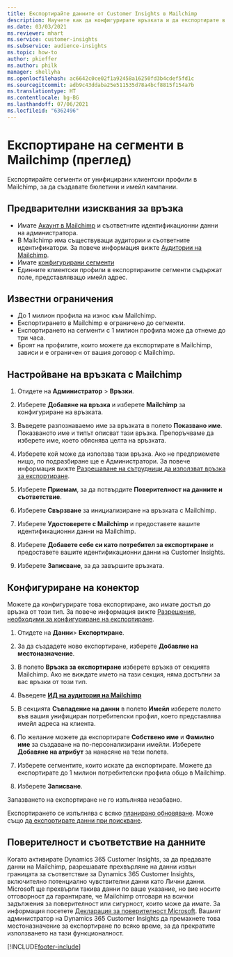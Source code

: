 ```yaml
---
title: Експортирайте данните от Customer Insights в Mailchimp
description: Научете как да конфигурирате връзката и да експортирате в Mailchimp.
ms.date: 03/03/2021
ms.reviewer: mhart
ms.service: customer-insights
ms.subservice: audience-insights
ms.topic: how-to
author: pkieffer
ms.author: philk
manager: shellyha
ms.openlocfilehash: ac6642c0ce02f1a92458a16250fd3b4cdef5fd1c
ms.sourcegitcommit: adb9c43ddaba25e511535d78a4bcf8815f154a7b
ms.translationtype: HT
ms.contentlocale: bg-BG
ms.lasthandoff: 07/06/2021
ms.locfileid: "6362496"
---
```

# <a name="export-segments-to-mailchimp-preview"></a>Експортиране на сегменти в Mailchimp (преглед)

Експортирайте сегменти от унифицирани клиентски профили в Mailchimp, за да създавате бюлетини и имейл кампании.

## <a name="prerequisites-for-connection"></a>Предварителни изисквания за връзка

-   Имате [Акаунт в Mailchimp](https://mailchimp.com/) и съответните идентификационни данни на администратора.
-   В Mailchimp има съществуващи аудитории и съответните идентификатори. За повече информация вижте [Аудитории на Mailchimp](https://mailchimp.com/help/create-audience/).
-   Имате [конфигурирани сегменти](segments.md)
-   Единните клиентски профили в експортираните сегменти съдържат поле, представляващо имейл адрес.

## <a name="known-limitations"></a>Известни ограничения

- До 1 милион профила на износ към Mailchimp.
- Експортирането в Mailchimp е ограничено до сегменти.
- Експортирането на сегменти с 1 милион профила може да отнеме до три часа. 
- Броят на профилите, които можете да експортирате в Mailchimp, зависи и е ограничен от вашия договор с Mailchimp.

## <a name="set-up-connection-to-mailchimp"></a>Настройване на връзката с Mailchimp

1. Отидете на **Администратор** > **Връзки**.

1. Изберете **Добавяне на връзка** и изберете **Mailchimp** за конфигуриране на връзката.

1. Въведете разпознаваемо име за връзката в полето **Показвано име**. Показваното име и типът описват тази връзка. Препоръчваме да изберете име, което обяснява целта на връзката.

1. Изберете кой може да използва тази връзка. Ако не предприемете нищо, по подразбиране ще е Администратори. За повече информация вижте [Разрешаване на сътрудници да използват връзка за експортиране](connections.md#allow-contributors-to-use-a-connection-for-exports).

1. Изберете **Приемам**, за да потвърдите **Поверителност на данните и съответствие**.

1. Изберете **Свързване** за инициализиране на връзката с Mailchimp.

1. Изберете **Удостоверете с Mailchimp** и предоставете вашите идентификационни данни на Mailchimp.

1. Изберете **Добавете себе си като потребител за експортиране** и предоставете вашите идентификационни данни на Customer Insights.

1. Изберете **Записване**, за да завършите връзката. 

## <a name="configure-the-connector"></a>Конфигуриране на конектор

Можете да конфигурирате това експортиране, ако имате достъп до връзка от този тип. За повече информация вижте [Разрешения, необходими за конфигуриране на експортиране](export-destinations.md#set-up-a-new-export).

1. Отидете на **Данни**> **Експортиране**.

1. За да създадете ново експортиране, изберете **Добавяне на местоназначение**.

1. В полето **Връзка за експортиране** изберете връзка от секцията Mailchimp. Ако не виждате името на тази секция, няма достъпни за вас връзки от този тип.

1. Въведете **[ИД на аудитория на Mailchimp](https://mailchimp.com/help/find-audience-id/)**

3. В секцията **Съвпадение на данни** в полето **Имейл** изберете полето във вашия унифициран потребителски профил, което представлява имейл адреса на клиента. 

1. По желание можете да експортирате **Собствено име** и **Фамилно име** за създаване на по-персонализирани имейли. Изберете **Добавяне на атрибут** за нанасяне на тези полета.

1. Изберете сегментите, които искате да експортирате. Можете да експортирате до 1 милион потребителски профила общо в Mailchimp.

1. Изберете **Записване**.

Запазването на експортиране не го изпълнява незабавно.

Експортирането се изпълнява с всяко [планирано обновяване](system.md#schedule-tab). Може също [да експортирате данни при поискване](export-destinations.md#run-exports-on-demand). 

## <a name="data-privacy-and-compliance"></a>Поверителност и съответствие на данните

Когато активирате Dynamics 365 Customer Insights, за да предавате данни на Mailchimp, разрешавате прехвърляне на данни извън границата за съответствие за Dynamics 365 Customer Insights, включително потенциално чувствителни данни като Лични данни. Microsoft ще прехвърли такива данни по ваше указание, но вие носите отговорност да гарантирате, че Mailchimp отговаря на всички задължения за поверителност или сигурност, които може да имате. За информация посетете [Декларация за поверителност Microsoft](https://go.microsoft.com/fwlink/?linkid=396732).
Вашият администратор на Dynamics 365 Customer Insights да премахнете това местоназначение за експортиране по всяко време, за да прекратите използването на тази функционалност.

[!INCLUDE[footer-include](../includes/footer-banner.md)]
